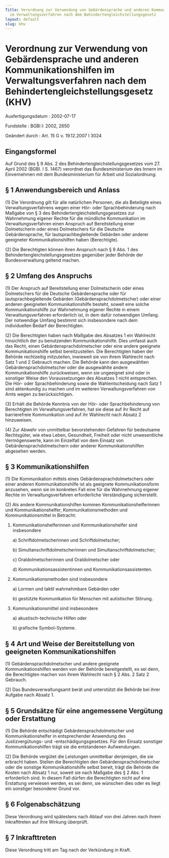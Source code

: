 ```yaml
---
Title: Verordnung zur Verwendung von Gebärdensprache und anderen Kommunikationshilfen
  im Verwaltungsverfahren nach dem Behindertengleichstellungsgesetz
layout: default
slug: khv
---
```


# Verordnung zur Verwendung von Gebärdensprache und anderen Kommunikationshilfen im Verwaltungsverfahren nach dem Behindertengleichstellungsgesetz (KHV)

Ausfertigungsdatum
:   2002-07-17

Fundstelle
:   BGBl I: 2002, 2650

Geändert durch
:   Art. 15 G v. 19.12.2007 I 3024


## Eingangsformel

Auf Grund des § 9 Abs. 2 des Behindertengleichstellungsgesetzes vom
27\. April 2002 (BGBl. I S. 1467) verordnet das Bundesministerium des
Innern im Einvernehmen mit dem Bundesministerium für Arbeit und
Sozialordnung:


## § 1 Anwendungsbereich und Anlass

(1) Die Verordnung gilt für alle natürlichen Personen, die als
Beteiligte eines Verwaltungsverfahrens wegen einer Hör- oder
Sprachbehinderung nach Maßgabe von § 3 des
Behindertengleichstellungsgesetzes zur Wahrnehmung eigener Rechte für
die mündliche Kommunikation im Verwaltungsverfahren einen Anspruch auf
Bereitstellung einer Dolmetscherin oder eines Dolmetschers für die
Deutsche Gebärdensprache, für lautsprachbegleitende Gebärden oder
anderer geeigneter Kommunikationshilfen haben (Berechtigte).

(2) Die Berechtigten können ihren Anspruch nach § 9 Abs. 1 des
Behindertengleichstellungsgesetzes gegenüber jeder Behörde der
Bundesverwaltung geltend machen.


## § 2 Umfang des Anspruchs

(1) Der Anspruch auf Bereitstellung einer Dolmetscherin oder eines
Dolmetschers für die Deutsche Gebärdensprache oder für
lautsprachbegleitende Gebärden (Gebärdensprachdolmetscher) oder einer
anderen geeigneten Kommunikationshilfe besteht, soweit eine solche
Kommunikationshilfe zur Wahrnehmung eigener Rechte in einem
Verwaltungsverfahren erforderlich ist, in dem dafür notwendigen
Umfang. Der notwendige Umfang bestimmt sich insbesondere nach dem
individuellen Bedarf der Berechtigten.

(2) Die Berechtigten haben nach Maßgabe des Absatzes 1 ein Wahlrecht
hinsichtlich der zu benutzenden Kommunikationshilfe. Dies umfasst auch
das Recht, einen Gebärdensprachdolmetscher oder eine andere geeignete
Kommunikationshilfe selbst bereitzustellen. Die Berechtigten haben der
Behörde rechtzeitig mitzuteilen, inwieweit sie von ihrem Wahlrecht
nach Satz 1 und 2 Gebrauch machen. Die Behörde kann den ausgewählten
Gebärdensprachdolmetscher oder die ausgewählte andere
Kommunikationshilfe zurückweisen, wenn sie ungeeignet sind oder in
sonstiger Weise den Voraussetzungen des Absatzes 1 nicht entsprechen.
Die Hör- oder Sprachbehinderung sowie die Wahlentscheidung nach Satz 1
sind aktenkundig zu machen und im weiteren Verwaltungsverfahren von
Amts wegen zu berücksichtigen.

(3) Erhält die Behörde Kenntnis von der Hör- oder Sprachbehinderung
von Berechtigten im Verwaltungsverfahren, hat sie diese auf ihr Recht
auf barrierefreie Kommunikation und auf ihr Wahlrecht nach Absatz 2
hinzuweisen.

(4) Zur Abwehr von unmittelbar bevorstehenden Gefahren für bedeutsame
Rechtsgüter, wie etwa Leben, Gesundheit, Freiheit oder nicht
unwesentliche Vermögenswerte, kann im Einzelfall von dem Einsatz von
Gebärdensprachdolmetschern oder anderer Kommunikationshilfen abgesehen
werden.


## § 3 Kommunikationshilfen

(1) Die Kommunikation mittels eines Gebärdensprachdolmetschers oder
einer anderen Kommunikationshilfe ist als geeignete Kommunikationsform
anzusehen, wenn sie im konkreten Fall eine für die Wahrnehmung eigener
Rechte im Verwaltungsverfahren erforderliche Verständigung
sicherstellt.

(2) Als andere Kommunikationshilfen kommen Kommunikationshelferinnen
und Kommunikationshelfer, Kommunikationsmethoden und
Kommunikationsmittel in Betracht:

1.  Kommunikationshelferinnen und Kommunikationshelfer sind insbesondere

    a)  Schriftdolmetscherinnen und Schriftdolmetscher;


    b)  Simultanschriftdolmetscherinnen und Simultanschriftdolmetscher;


    c)  Oraldolmetscherinnen und Oraldolmetscher oder


    d)  Kommunikationsassistentinnen und Kommunikationsassistenten.





2.  Kommunikationsmethoden sind insbesondere

    a)  Lormen und taktil wahrnehmbare Gebärden oder


    b)  gestützte Kommunikation für Menschen mit autistischer Störung.





3.  Kommunikationsmittel sind insbesondere

    a)  akustisch-technische Hilfen oder


    b)  grafische Symbol-Systeme.








## § 4 Art und Weise der Bereitstellung von geeigneten Kommunikationshilfen

(1) Gebärdensprachdolmetscher und andere geeignete
Kommunikationshilfen werden von der Behörde bereitgestellt, es sei
denn, die Berechtigten machen von ihrem Wahlrecht nach § 2 Abs. 2 Satz
2 Gebrauch.

(2) Das Bundesverwaltungsamt berät und unterstützt die Behörde bei
ihrer Aufgabe nach Absatz 1.


## § 5 Grundsätze für eine angemessene Vergütung oder Erstattung

(1) Die Behörde entschädigt Gebärdensprachdolmetscher und
Kommunikationshelfer in entsprechender Anwendung des Justizvergütungs-
und -entschädigungsgesetzes. Für den Einsatz sonstiger
Kommunikationshilfen trägt sie die entstandenen Aufwendungen.

(2) Die Behörde vergütet die Leistungen unmittelbar denjenigen, die
sie erbracht haben. Stellen die Berechtigten den
Gebärdensprachdolmetscher oder die sonstige Kommunikationshilfe selbst
bereit, trägt die Behörde die Kosten nach Absatz 1 nur, soweit sie
nach Maßgabe des § 2 Abs. 1 erforderlich sind. In diesem Fall dürfen
die Berechtigten nicht auf eine Erstattung verwiesen werden, es sei
denn, sie wünschen dies oder es liegt ein sonstiger besonderer Grund
vor.


## § 6 Folgenabschätzung

Diese Verordnung wird spätestens nach Ablauf von drei Jahren nach
ihrem Inkrafttreten auf ihre Wirkung überprüft.


## § 7 Inkrafttreten

Diese Verordnung tritt am Tag nach der Verkündung in Kraft.

